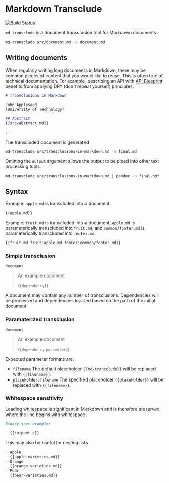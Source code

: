 # Markdown Transclude

[![Build Status](https://travis-ci.org/jamesramsay/md-transclude.svg)](https://travis-ci.org/jamesramsay/md-transclude)

`md-transclude` is a document transclusion tool for Markdown documents.

```bash
md-transclude src/document.md -o document.md
```

## Writing documents

When regularly writing long documents in Markdown,
there may be common pieces of content that you would like to reuse.
This is often true of technical documentation.
For example, describing an API with [API Blueprint](http://apiblueprint.org) benefits from applying DRY (don't repeat yourself) principles.

```markdown
# Transclusions in Markdown

John Appleseed
(University of Technology)

## Abstract
{{src/abstract.md}}

...

```

The transcluded document is generated

```bash
md-transclude src/transclusions-in-markdown.md -o final.md
```

Omitting the `output` argument allows the output to be piped into other text processing tools.

```bash
md-transclude src/transclusions-in-markdown.md | pandoc -o final.pdf
```

## Syntax

Example: `apple.md` is transcluded into a document.

```markdown
{{apple.md}}
```

Example: `fruit.md` is transcluded into a document, `apple.md` is parameterically transcluded into `fruit.md`, and `common/footer.md` is parameterically transcluded into `footer.md`.

```markdown
{{fruit.md fruit:apple.md footer:common/footer.md}}
```

### Simple transclusion

`document`

> An example document
>
> {{`dependency`}}

A document may contain any number of transclusions.
Dependencies will be processed and dependencies located based on the path of the initial document.

### Paramaterized transclusion

`document`

> An example document
>
> {{`dependency` `parameter`}}

Expected parameter formats are:

- `filename`
  The default placeholder `{{md-transclude}}` will be replaced with `{{filename}}`.
- `placeholder:filename`
  The specified placeholder `{{placeholder}}` will be replaced with `{{filename}}`.

### Whitespace sensitivity

Leading whitespace is significant in Markdown and is therefore preserved where
the line begins with whitespace.

```markdown
Binary sort example:

  {{snippet.c}}

```

This may also be useful for nesting lists.

```markdown
- Apple
  {{apple-varieties.md}}
- Orange
  {{orange-varieties.md}}
- Pear
  {{pear-varieties.md}}
```
